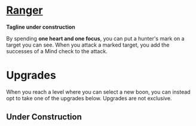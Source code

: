 # [Ranger](Ranger.md)
**Tagline under construction**

By spending **one heart and one focus**, you can put a hunter's mark on a target you can see. When you attack a marked target, you add the successes of a Mind check to the attack.

# Upgrades
When you reach a level where you can select a new boon, you can instead opt to take one of the upgrades below. Upgrades are not exclusive.

## Under Construction

